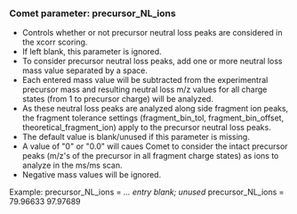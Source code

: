 ### Comet parameter: precursor_NL_ions

- Controls whether or not precursor neutral loss peaks are considered in the
xcorr scoring.
- If left blank, this parameter is ignored.
- To consider precursor neutral loss peaks, add one or more neutral loss mass
value separated by a space.
- Each entered mass value will be subtracted from the experimentral precursor
mass and resulting neutral loss m/z values for all charge states (from 1 to
      precursor charge) will be analyzed.
- As these neutral loss peaks are analyzed along side fragment ion peaks, the
fragment tolerance settings (fragment_bin_tol, fragment_bin_offset,
      theoretical_fragment_ion) apply to the precursor neutral loss peaks.
- The default value is blank/unused if this parameter is missing.
- A value of "0" or "0.0" will caues Comet to consider the intact precursor
peaks (m/z's of the precursor in all fragment charge states) as ions to analyze
in the ms/ms scan.
- Negative mass values will be ignored.

Example:
precursor_NL_ions =                                     _... entry blank; unused_
precursor_NL_ions = 79.96633 97.97689
